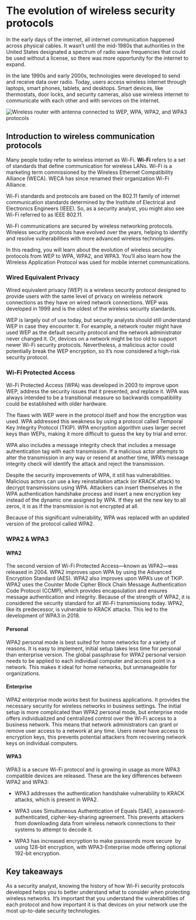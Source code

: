 # The evolution of wireless security protocols

In the early days of the internet, all internet communication happened across physical cables. It wasn’t until the mid-1980s that authorities in the United States designated a spectrum of radio wave frequencies that could be used without a license, so there was more opportunity for the internet to expand. 

In the late 1990s and early 2000s, technologies were developed to send and receive data over radio. Today, users access wireless internet through laptops, smart phones, tablets, and desktops. Smart devices, like thermostats, door locks, and security cameras, also use wireless internet to communicate with each other and with services on the internet.

![Wireless router with antenna connected to WEP, WPA, WPA2, and WPA3 protocols](https://d3c33hcgiwev3.cloudfront.net/imageAssetProxy.v1/xRV4czFOTUeQoV2vrMyMeg_d23346290329425da28d901333b11af1_KRMIlg0NE-hyueu8ieJBVc92c_gZAut6oOyRG0iOjP58SBeS6AojyB3piYq3ZOtOCf1kwrG62COp1ei3Uih_CcoNT2_QdtdaHyEchUsGTcmreFbywK_tUWZJGhMD3Tji9hxIUjH-yQAD8RSKpTbtJDHXD88IOpsqzlu8MCJotlno6JixxiW8pmiYFuzqHZ1bZhfT3cMFIZxI3sPnCh_BnizMW3y21VJuVZcX?expiry=1698969600000&hmac=WwB1I53OOV1Z6OVq0wrHE9COpTttCu5lNgDNYpRRLgk)

## Introduction to wireless communication protocols

Many people today refer to wireless internet as Wi-Fi. **Wi-Fi** refers to a set of standards that define communication for wireless LANs. Wi-Fi is a marketing term commissioned by the Wireless Ethernet Compatibility Alliance (WECA). WECA has since renamed their organization Wi-Fi Alliance. 

Wi-Fi standards and protocols are based on the 802.11 family of internet communication standards determined by the Institute of Electrical and Electronics Engineers (IEEE). So, as a security analyst, you might also see Wi-Fi referred to as IEEE 802.11.

Wi-Fi communications are secured by wireless networking protocols. Wireless security protocols have evolved over the years, helping to identify and resolve vulnerabilities with more advanced wireless technologies.

In this reading, you will learn about the evolution of wireless security protocols from WEP to WPA, WPA2, and WPA3. You’ll also learn how the Wireless Application Protocol was used for mobile internet communications.

### **Wired Equivalent Privacy**

Wired equivalent privacy (WEP) is a wireless security protocol designed to provide users with the same level of privacy on wireless network connections as they have on wired network connections. WEP was developed in 1999 and is the oldest of the wireless security standards.

WEP is largely out of use today, but security analysts should still understand WEP in case they encounter it. For example, a network router might have used WEP as the default security protocol and the network administrator never changed it. Or, devices on a network might be too old to support newer Wi-Fi security protocols. Nevertheless, a malicious actor could potentially break the WEP encryption, so it’s now considered a high-risk security protocol.

### **Wi-Fi Protected Access**

Wi-Fi Protected Access (WPA) was developed in 2003 to improve upon WEP, address the security issues that it presented, and replace it. WPA was always intended to be a transitional measure so backwards compatibility could be established with older hardware.

The flaws with WEP were in the protocol itself and how the encryption was used. WPA addressed this weakness by using a protocol called Temporal Key Integrity Protocol (TKIP). WPA encryption algorithm uses larger secret keys than WEPs, making it more difficult to guess the key by trial and error.

WPA also includes a message integrity check that includes a message authentication tag with each transmission. If a malicious actor attempts to alter the transmission in any way or resend at another time, WPA’s message integrity check will identify the attack and reject the transmission.

Despite the security improvements of WPA, it still has vulnerabilities. Malicious actors can use a key reinstallation attack (or KRACK attack) to decrypt transmissions using WPA. Attackers can insert themselves in the WPA authentication handshake process and insert a new encryption key instead of the dynamic one assigned by WPA. If they set the new key to all zeros, it is as if the transmission is not encrypted at all.

Because of this significant vulnerability, WPA was replaced with an updated version of the protocol called WPA2. 

### **WPA2 & WPA3**

#### **WPA2**

The second version of Wi-Fi Protected Access—known as WPA2—was released in 2004. WPA2 improves upon WPA by using the Advanced Encryption Standard (AES). WPA2 also improves upon WPA’s use of TKIP. WPA2 uses the Counter Mode Cipher Block Chain Message Authentication Code Protocol (CCMP), which provides encapsulation and ensures message authentication and integrity. Because of the strength of WPA2, it is considered the security standard for all Wi-Fi transmissions today. WPA2, like its predecessor, is vulnerable to KRACK attacks. This led to the development of WPA3 in 2018. 

#### **Personal**

WPA2 personal mode is best suited for home networks for a variety of reasons. It is easy to implement, initial setup takes less time for personal than enterprise version. The global passphrase for WPA2 personal version needs to be applied to each individual computer and access point in a network. This makes it ideal for home networks, but unmanageable for organizations. 

#### **Enterprise**

WPA2 enterprise mode works best for business applications. It provides the necessary security for wireless networks in business settings. The initial setup is more complicated than WPA2 personal mode, but enterprise mode offers individualized and centralized control over the Wi-Fi access to a business network. This means that network administrators can grant or remove user access to a network at any time. Users never have access to encryption keys, this prevents potential attackers from recovering network keys on individual computers.

#### **WPA3**

WPA3 is a secure Wi-Fi protocol and is growing in usage as more WPA3 compatible devices are released. These are the key differences between WPA2 and WPA3:

- WPA3 addresses the authentication handshake vulnerability to KRACK attacks, which is present in WPA2. 
    
- WPA3 uses Simultaneous Authentication of Equals (SAE), a password-authenticated, cipher-key-sharing agreement. This prevents attackers from downloading data from wireless network connections to their systems to attempt to decode it.
    
- WPA3 has increased encryption to make passwords more secure  by using 128-bit encryption, with WPA3-Enterprise mode offering optional 192-bit encryption.
    

## Key takeaways

As a security analyst, knowing the history of how Wi-Fi security protocols developed helps you to better understand what to consider when protecting wireless networks. It’s important that you understand the vulnerabilities of each protocol and how important it is that devices on your network use the most up-to-date security technologies.